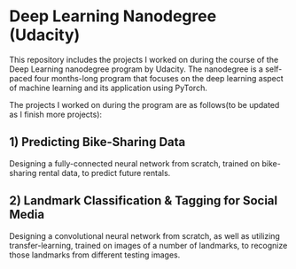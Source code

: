 # Deep Learning Nanodegree (Udacity)

This repository includes the projects I worked on during the course of the Deep Learning nanodegree program by Udacity. The nanodegree is a self-paced four months-long program that focuses on the deep learning aspect of machine learning and its application using PyTorch. 

The projects I worked on during the program are as follows(to be updated as I finish more projects):

## 1) Predicting Bike-Sharing Data
  Designing a fully-connected neural network from scratch, trained on bike-sharing rental data, to predict future rentals.
  
## 2) Landmark Classification & Tagging for Social Media
  Designing a convolutional neural network from scratch, as well as utilizing transfer-learning, trained on images of a number of landmarks, to recognize those landmarks from different testing images.

